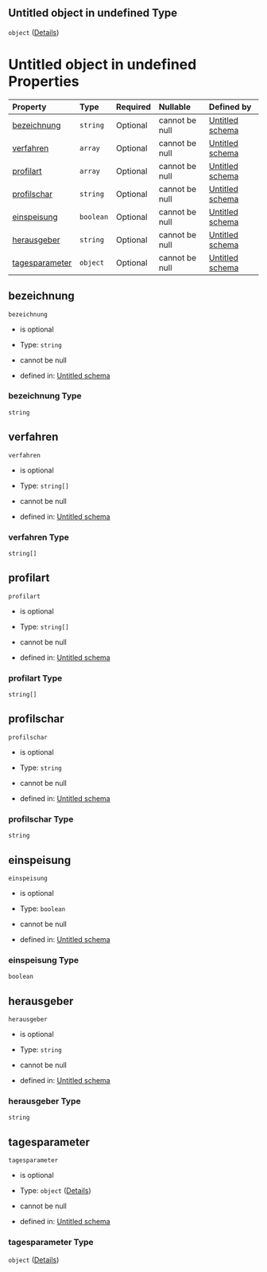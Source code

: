## Untitled object in undefined Type

`object` ([Details](lastprofil.md))

# Untitled object in undefined Properties

| Property                          | Type      | Required | Nullable       | Defined by                                                                                                                                                                      |
| :-------------------------------- | :-------- | :------- | :------------- | :------------------------------------------------------------------------------------------------------------------------------------------------------------------------------ |
| [bezeichnung](#bezeichnung)       | `string`  | Optional | cannot be null | [Untitled schema](lastprofil-properties-bezeichnung.md "https://raw.githubusercontent.com/conuti-gmbh/bo4e/main/schemas/v1/com/Lastprofil.schema.json#/properties/bezeichnung") |
| [verfahren](#verfahren)           | `array`   | Optional | cannot be null | [Untitled schema](profilverfahren.md "https://raw.githubusercontent.com/conuti-gmbh/bo4e/main/schemas/v1/enum/Profilverfahren.schema.json#/properties/verfahren")               |
| [profilart](#profilart)           | `array`   | Optional | cannot be null | [Untitled schema](profilart.md "https://raw.githubusercontent.com/conuti-gmbh/bo4e/main/schemas/v1/enum/Profilart.schema.json#/properties/profilart")                           |
| [profilschar](#profilschar)       | `string`  | Optional | cannot be null | [Untitled schema](lastprofil-properties-profilschar.md "https://raw.githubusercontent.com/conuti-gmbh/bo4e/main/schemas/v1/com/Lastprofil.schema.json#/properties/profilschar") |
| [einspeisung](#einspeisung)       | `boolean` | Optional | cannot be null | [Untitled schema](lastprofil-properties-einspeisung.md "https://raw.githubusercontent.com/conuti-gmbh/bo4e/main/schemas/v1/com/Lastprofil.schema.json#/properties/einspeisung") |
| [herausgeber](#herausgeber)       | `string`  | Optional | cannot be null | [Untitled schema](lastprofil-properties-herausgeber.md "https://raw.githubusercontent.com/conuti-gmbh/bo4e/main/schemas/v1/com/Lastprofil.schema.json#/properties/herausgeber") |
| [tagesparameter](#tagesparameter) | `object`  | Optional | cannot be null | [Untitled schema](tagesparameter.md "https://raw.githubusercontent.com/conuti-gmbh/bo4e/main/schemas/v1/com/Tagesparameter.schema.json#/properties/tagesparameter")             |

## bezeichnung



`bezeichnung`

*   is optional

*   Type: `string`

*   cannot be null

*   defined in: [Untitled schema](lastprofil-properties-bezeichnung.md "https://raw.githubusercontent.com/conuti-gmbh/bo4e/main/schemas/v1/com/Lastprofil.schema.json#/properties/bezeichnung")

### bezeichnung Type

`string`

## verfahren



`verfahren`

*   is optional

*   Type: `string[]`

*   cannot be null

*   defined in: [Untitled schema](profilverfahren.md "https://raw.githubusercontent.com/conuti-gmbh/bo4e/main/schemas/v1/enum/Profilverfahren.schema.json#/properties/verfahren")

### verfahren Type

`string[]`

## profilart



`profilart`

*   is optional

*   Type: `string[]`

*   cannot be null

*   defined in: [Untitled schema](profilart.md "https://raw.githubusercontent.com/conuti-gmbh/bo4e/main/schemas/v1/enum/Profilart.schema.json#/properties/profilart")

### profilart Type

`string[]`

## profilschar



`profilschar`

*   is optional

*   Type: `string`

*   cannot be null

*   defined in: [Untitled schema](lastprofil-properties-profilschar.md "https://raw.githubusercontent.com/conuti-gmbh/bo4e/main/schemas/v1/com/Lastprofil.schema.json#/properties/profilschar")

### profilschar Type

`string`

## einspeisung



`einspeisung`

*   is optional

*   Type: `boolean`

*   cannot be null

*   defined in: [Untitled schema](lastprofil-properties-einspeisung.md "https://raw.githubusercontent.com/conuti-gmbh/bo4e/main/schemas/v1/com/Lastprofil.schema.json#/properties/einspeisung")

### einspeisung Type

`boolean`

## herausgeber



`herausgeber`

*   is optional

*   Type: `string`

*   cannot be null

*   defined in: [Untitled schema](lastprofil-properties-herausgeber.md "https://raw.githubusercontent.com/conuti-gmbh/bo4e/main/schemas/v1/com/Lastprofil.schema.json#/properties/herausgeber")

### herausgeber Type

`string`

## tagesparameter



`tagesparameter`

*   is optional

*   Type: `object` ([Details](tagesparameter.md))

*   cannot be null

*   defined in: [Untitled schema](tagesparameter.md "https://raw.githubusercontent.com/conuti-gmbh/bo4e/main/schemas/v1/com/Tagesparameter.schema.json#/properties/tagesparameter")

### tagesparameter Type

`object` ([Details](tagesparameter.md))
